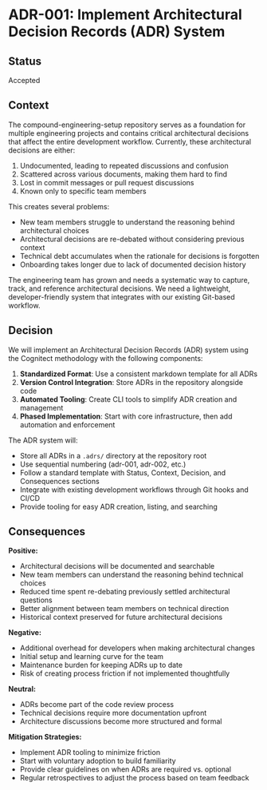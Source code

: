 # ADR-001: Implement Architectural Decision Records (ADR) System

## Status
Accepted

## Context
The compound-engineering-setup repository serves as a foundation for multiple engineering projects and contains critical architectural decisions that affect the entire development workflow. Currently, these architectural decisions are either:

1. Undocumented, leading to repeated discussions and confusion
2. Scattered across various documents, making them hard to find
3. Lost in commit messages or pull request discussions
4. Known only to specific team members

This creates several problems:
- New team members struggle to understand the reasoning behind architectural choices
- Architectural decisions are re-debated without considering previous context
- Technical debt accumulates when the rationale for decisions is forgotten
- Onboarding takes longer due to lack of documented decision history

The engineering team has grown and needs a systematic way to capture, track, and reference architectural decisions. We need a lightweight, developer-friendly system that integrates with our existing Git-based workflow.

## Decision
We will implement an Architectural Decision Records (ADR) system using the Cognitect methodology with the following components:

1. **Standardized Format**: Use a consistent markdown template for all ADRs
2. **Version Control Integration**: Store ADRs in the repository alongside code
3. **Automated Tooling**: Create CLI tools to simplify ADR creation and management
4. **Phased Implementation**: Start with core infrastructure, then add automation and enforcement

The ADR system will:
- Store all ADRs in a `.adrs/` directory at the repository root
- Use sequential numbering (adr-001, adr-002, etc.)
- Follow a standard template with Status, Context, Decision, and Consequences sections
- Integrate with existing development workflows through Git hooks and CI/CD
- Provide tooling for easy ADR creation, listing, and searching

## Consequences
**Positive:**
- Architectural decisions will be documented and searchable
- New team members can understand the reasoning behind technical choices
- Reduced time spent re-debating previously settled architectural questions
- Better alignment between team members on technical direction
- Historical context preserved for future architectural decisions

**Negative:**
- Additional overhead for developers when making architectural changes
- Initial setup and learning curve for the team
- Maintenance burden for keeping ADRs up to date
- Risk of creating process friction if not implemented thoughtfully

**Neutral:**
- ADRs become part of the code review process
- Technical decisions require more documentation upfront
- Architecture discussions become more structured and formal

**Mitigation Strategies:**
- Implement ADR tooling to minimize friction
- Start with voluntary adoption to build familiarity
- Provide clear guidelines on when ADRs are required vs. optional
- Regular retrospectives to adjust the process based on team feedback